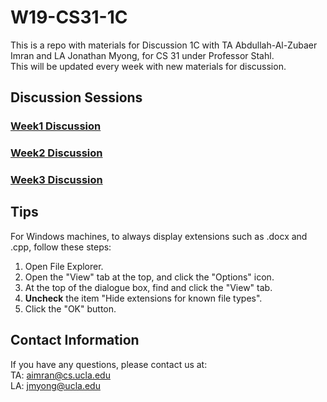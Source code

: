 # W19-CS31-1C

This is a repo with materials for Discussion 1C with TA Abdullah-Al-Zubaer Imran and LA Jonathan Myong, for CS 31 under Professor Stahl.  
This will be updated every week with new materials for discussion.


## Discussion Sessions

### <a href = "http://web.cs.ucla.edu/~aimran/winter19_cs31_w1.pdf">Week1 Discussion</a>
### <a href = "http://web.cs.ucla.edu/~aimran/winter19_cs31_w2.pdf">Week2 Discussion</a>
### <a href = "http://web.cs.ucla.edu/~aimran/winter19_cs31_w3.pdf">Week3 Discussion</a>


## Tips

For Windows machines, to always display extensions such as .docx and .cpp, follow these steps:
1. Open File Explorer.
2. Open the "View" tab at the top, and click the "Options" icon.
3. At the top of the dialogue box, find and click the "View" tab.
4. **Uncheck** the item "Hide extensions for known file types".
5. Click the "OK" button.


## Contact Information

If you have any questions, please contact us at:  
TA: aimran@cs.ucla.edu  
LA: jmyong@ucla.edu